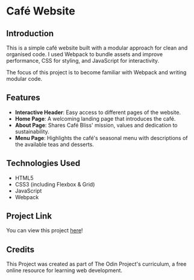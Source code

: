# Café Website

## Introduction
This is a simple café website built with a modular approach for clean and organised code. I used Webpack to bundle assets and improve performance, CSS for styling, and JavaScript for interactivity.

The focus of this project is to become familiar with Webpack and writing modular code.

## Features
* __Interactive Header__: Easy access to different pages of the website.
* __Home Page__: A welcoming landing page that introduces the café.
* __About Page__: Shares Café Bliss' mission, values and dedication to sustainability.
* __Menu Page__: Highlights the café's seasonal menu with descriptions of the available teas and desserts.


## Technologies Used
* HTML5
* CSS3 (including Flexbox & Grid)
* JavaScript
* Webpack

## Project Link
You can view this project [here](https://alexs1302.github.io/restaurant-page/)!

## Credits
This Project was created as part of The Odin Project's curriculum, a free online resource for learning web development.